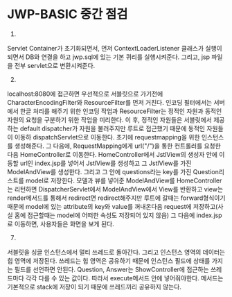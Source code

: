 # JWP-BASIC 중간 점검

1. 
Servlet Container가 초기화되면서, 먼저 ContextLoaderListener 클래스가 실행이 되면서 DB와 연결을 하고 jwp.sql에 있는 기본 퀴리를 실행시켜준다. 그리고, jsp 파일을 전부 servlet으로 변환시켜준다. 

2. 
localhost:8080에 접근하면 우선적으로 서블릿으로 가기전에 CharacterEncodingFilter와 ResourceFilter를 먼저 거친다. 인코딩 필터에서는 서버에서 한글 처리를 해주기 위한 인코딩 작업과 ResourceFilter는 정적인 자원과 동적인 자원의 요청을 구분하기 위한 작업을 미리한다. 이 후, 정적인 자원들은 서블릿에서 제공하는 default dispatcher가 자원을 불러주지만 루트로 접근했기 때문에 동적인 자원들이 이동하 dispatchServlet으로 이동한다. 초기에 requestmapping을 위한 인스턴스를 생성해준다. 그 다음에, RequestMapping에게 url("/")을 통한 컨트롤러를 요청한 다음 HomeController로 이동한다. HomeController에서 JstlView의 생성자 안에 이동할 url인 index.jsp를 넣어서 JstlView를 생성하고 그 JstlView를 가진 ModelAndView를 생성한다. 그리고 그 안에 questions라는 key를 가진 Question리스트를 model로 저장한다. 모델과 뷰를 넣어준 ModelAndView를 HomeController는 리턴하면 DispatcherServlet에서 ModelAndView에서 View를 반환하고 view는 render메서드를 통해서 redirect면 redirect해주지만 루트에 갈때는 forward형식이기 때문에 model에 있는 attribute의 key와 value를 꺼내온다음 request에 저장하고(사실 홈에 접근할때는 model에 어떠한 속성도 저장되어 있지 않음) 그 다음에 index.jsp로 이동하면, 사용자들은 화면을 보게 된다.

7.
서블릿을 싱글 인스턴스에서 멀티 쓰레드로 돌아간다. 그리고 인스턴스 영역의 데이터는 힙 영역에 저장된다. 쓰레드는 힙 영역은 공유하기 때문에 인스턴스 필드에 상태를 가지는 필드를 선언하면 안된다. Question, Answer는 ShowController에 접근하는 쓰레드마다 각각 다를 수 있는 값이다. 따라서 execute메서드 안에 넣어줘야한다. 메서드는 기본적으로 stack에 저장이 되기 때문에 쓰레드끼리 공유하지 않는다.
